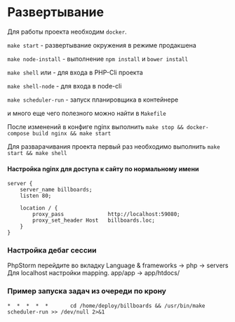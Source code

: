 # Развертывание

Для работы проекта необходим `docker`.

`make start` - развертывание окружения в режиме продакшена

`make node-install` - выполнение `npm install` и `bower install`

`make shell` или  - для входа в PHP-Cli проекта

`make shell-node` - для входа в node-cli

`make scheduler-run` - запуск планировщика в контейнере

и много еще чего полезного можно найти в `Makefile`

После изменений в конфиге nginx выполнить `make stop && docker-compose build nginx && make start`

Для разварачивания проекта первый раз необходимо выполнить
`make start && make shell`

#### Настройка nginx для доступа к сайту по нормальному имени
```
server {
    server_name billboards;
    listen 80;

    location / {
        proxy_pass              http://localhost:59080;
        proxy_set_header Host   billboards.loc;
    }
}
```

### Настройка дебаг сессии
PhpStorm перейдите во вкладку Language & frameworks -> php -> servers
Для localhost настройки mapping. app/app -> app/htdocs/

### Пример запуска задач из очереди по крону
```*  *  *  *  *       cd /home/deploy/billboards && /usr/bin/make scheduler-run >> /dev/null 2>&1```
